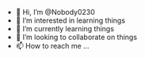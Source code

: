 - 👋 Hi, I’m @Nobody0230
- 👀 I’m interested in learning things
- 🌱 I’m currently learning things
- 💞️ I’m looking to collaborate on things
- 📫 How to reach me ...

<!---
Nobody0230/Nobody0230 is a ✨ special ✨ repository because its `README.md` (this file) appears on your GitHub profile.
You can click the Preview link to take a look at your changes.
--->
